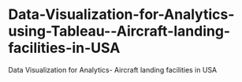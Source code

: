 # Data-Visualization-for-Analytics-using-Tableau--Aircraft-landing-facilities-in-USA
Data Visualization for Analytics- Aircraft landing facilities in USA
